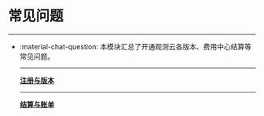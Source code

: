# 常见问题
---


<div class="grid cards" markdown>

-   :material-chat-question: 本模块汇总了开通观测云各版本、费用中心结算等常见问题。

    ---

    [__注册与版本__](./register-plan.md)

    ---

    [__结算与账单__](./settlement-bill.md)


    </div>







